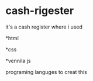 # cash-rigester
it's a cash register where i used 

*html

*css

*vennila js

programing languges to creat this 
